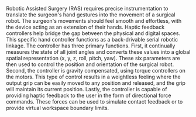 Robotic Assisted Surgery (RAS) requires precise instrumentation to translate the surgeon's hand gestures into the movement of a surgical robot. The surgeon's movements should feel smooth and effortless, with the device acting as an extension of their hands. Haptic feedback controllers help bridge the gap between the physical and digital spaces. This specific hand controller functions as a back-drivable serial robotic linkage. 
The controller has three primary functions. First, it continually measures the state of all joint angles and converts these values into a global spatial representation (x, y, z, roll, pitch, yaw). These six parameters are then used to control the position and orientation of the surgical robot. Second, the controller is gravity compensated, using torque controllers on the motors. This type of control results in a weightless feeling where the output grip can be easily moved to any position and released, and the grip will maintain its current position. Lastly, the controller is capable of providing haptic feedback to the user in the form of directional force commands. These forces can be used to simulate contact feedback or to provide virtual workspace boundary limits. 
